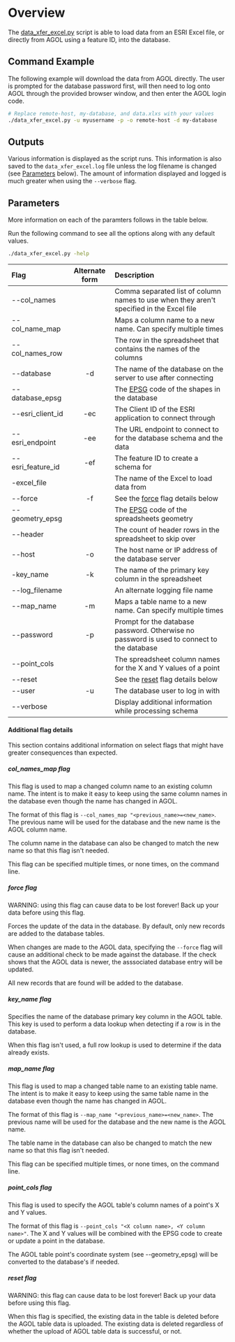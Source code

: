 # Overview
The [data_xfer_excel.py](https://github.com/Chris-Schnaufer/agol2mysql/blob/main/data_xfer_excel.py) script is able to load data from an ESRI Excel file, or directly from AGOL using a feature ID, into the database.

## Command Example
The following example will download the data from AGOL directly.
The user is prompted for the database password first, will then need to log onto AGOL through the provided browser window, and then enter the AGOL login code.

```bash
# Replace remote-host, my-database, and data.xlxs with your values
./data_xfer_excel.py -u myusername -p -o remote-host -d my-database
```

## Outputs
Various information is displayed as the script runs.
This information is also saved to the `data_xfer_excel.log` file unless the log filename is changed (see [Parameters](#parameters) below).
The amount of information displayed and logged is much greater when using the `--verbose` flag.

## Parameters
More information on each of the paramters follows in the table below.

Run the following command to see all the options along with any default values.

```bash
./data_xfer_excel.py -help
```

| Flag              | Alternate form | Description |
| :---------------- | :------------: | :---------- |
| --col_names       |     | Comma separated list of column names to use when they aren't specified in the Excel file |
| --col_name_map    |     | Maps a column name to a new name. Can specify multiple times |
| --col_names_row   |     | The row in the spreadsheet that contains the names of the columns |
| --database        | -d  | The name of the database on the server to use after connecting |
| --database_epsg   |     | The [EPSG](https://spatialreference.org/ref/epsg/) code of the shapes in the database |
| --esri_client_id  | -ec | The Client ID of the ESRI application to connect through |
| --esri_endpoint   | -ee | The URL endpoint to connect to for the database schema and the data |
| --esri_feature_id | -ef | The feature ID to create a schema for |
| -excel_file       |     | The name of the Excel to load data from |
| --force           | -f  | See the [force](#force-flag) flag details below |
| --geometry_epsg   |     | The [EPSG](https://spatialreference.org/ref/epsg/) code of the spreadsheets geometry |
| --header          |     | The count of header rows in the spreadsheet to skip over |
| --host            | -o  | The host name or IP address of the database server |
| -key_name         | -k  | The name of the primary key column in the spreadsheet |
| --log_filename    |     | An alternate logging file name |
| --map_name        | -m  | Maps a table name to a new name. Can specify multiple times |
| --password        | -p  | Prompt for the database password. Otherwise no password is used to connect to the database|
| --point_cols      |     | The spreadsheet column names for the X and Y values of a point |
| --reset           |     | See the [reset](#reset-flag) flag details below  |
| --user            | -u  | The database user to log in with |
| --verbose         |     | Display additional information while processing schema |

#### Additional flag details
This section contains additional information on select flags that might have greater consequences than expected.

##### col_names_map flag
This flag is used to map a changed column name to an existing column name.
The intent is to make it easy to keep using the same column names in the database even though the name has changed in AGOL.

The format of this flag is `--col_names_map "<previous_name>=<new_name>`.
The previous name will be used for the database and the new name is the AGOL column name.

The column name in the database can also be changed to match the new name so that this flag isn't needed.

This flag can be specified multiple times, or none times, on the command line.

##### force flag
WARNING: using this flag can cause data to be lost forever! Back up your data before using this flag.

Forces the update of the data in the database.
By default, only new records are added to the database tables.

When changes are made to the AGOL data, specifying the `--force` flag will cause an additional check to be made against the database.
If the check shows that the AGOL data is newer, the asssociated database entry will be updated.

All new records that are found will be added to the database.

##### key_name flag
Specifies the name of the database primary key column in the AGOL table.
This key is used to perform a data lookup when detecting if a row is in the database.

When this flag isn't used, a full row lookup is used to determine if the data already exists.

##### map_name flag
This flag is used to map a changed table name to an existing table name.
The intent is to make it easy to keep using the same table name in the database even though the name has changed in AGOL.

The format of this flag is `--map_name "<previous_name>=<new_name>`.
The previous name will be used for the database and the new name is the AGOL name.

The table name in the database can also be changed to match the new name so that this flag isn't needed.

This flag can be specified multiple times, or none times, on the command line.

##### point_cols flag
This flag is used to specify the AGOL table's column names of a point's X and Y values.

The format of this flag is `--point_cols "<X column name>, <Y column name>"`.
The X and Y values will be combined with the EPSG code to create or update a point in the database.

The AGOL table point's coordinate system (see --geometry_epsg) will be converted to the database's if needed.

##### reset flag
WARNING: this flag can cause data to be lost forever! Back up your data before using this flag.

When this flag is specified, the existing data in the table is deleted before the AGOL table data is uploaded.
The existing data is deleted regardless of whether the upload of AGOL table data is successful, or not.
